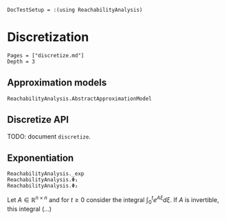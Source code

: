 ```@meta
DocTestSetup = :(using ReachabilityAnalysis)
```

# Discretization

```@contents
Pages = ["discretize.md"]
Depth = 3
```

## Approximation models

```@docs
ReachabilityAnalysis.AbstractApproximationModel
```

## Discretize API

TODO: document `discretize`.

## Exponentiation


```@docs
ReachabilityAnalysis._exp
ReachabilityAnalysis.Φ₁
ReachabilityAnalysis.Φ₂
```

Let $A ∈ \mathbb{R}^{n×n}$ and for $t ≥ 0$ consider the integral
$\int_0^t e^{Aξ}dξ$. If $A$ is invertible, this integral (...)
